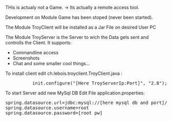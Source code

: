 THis is actualy not a Game.
-> Its actually a remote access tool.

Development on Module Game has been stoped (never been started).

The Module TroyClient will be installed as a Jar File on desired User PC 

The Module TroyServer is the Server to wich the Data gets sent and controlls the Client.
 It supports:
  - Commandline access
  - Screenshots
  - Chat
  and some smaller cool things...

To install client edit ch.lebois.troyclient.TroyClient.java :
<pre>
          init.configure("[Here TroyServerIp:Port]", "2.8");
</pre>

To start Server add new MySql DB
Edit File application.properties:
<pre>
spring.datasource.url=jdbc:mysql://[here mysql db and port]/[db name]
spring.datasource.username=root
spring.datasource.password=[root pw]
</pre>
